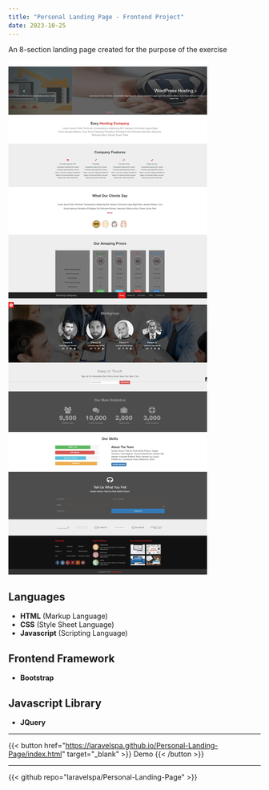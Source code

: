 ```yaml
---
title: "Personal Landing Page - Frontend Project"
date: 2023-10-25
---
```

An 8-section landing page created for the purpose of the exercise

![Personal Landing Page](/img/portfolio/personal-landing-page/full-page.jpeg "Personal Landing Page")

## Languages
- **HTML** (Markup Language)
- **CSS** (Style Sheet Language)
- **Javascript** (Scripting Language)

## Frontend Framework
- **Bootstrap**

## Javascript Library
- **JQuery**

---
{{< button href="https://laravelspa.github.io/Personal-Landing-Page/index.html" target="_blank" >}}
Demo
{{< /button >}}

---
{{< github repo="laravelspa/Personal-Landing-Page" >}}
